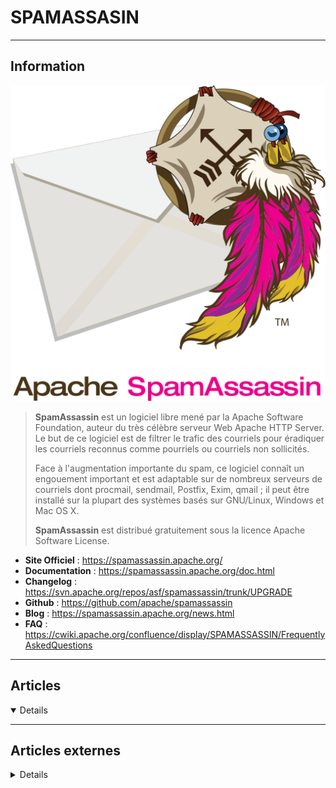 # SPAMASSASIN
----

## <i class="fa-solid fa-hashtag"></i> Information

![Logo](../../_media/apps/spamassassin/spamassassin_logo.svg ':size=250 :no-zoom')


> <i class="fa-solid fa-quote-left"></i> **SpamAssassin** est un logiciel libre mené par la Apache Software Foundation, auteur du très célèbre serveur Web Apache HTTP Server. Le but de ce logiciel est de filtrer le trafic des courriels pour éradiquer les courriels reconnus comme pourriels ou courriels non sollicités.
>
> Face à l'augmentation importante du spam, ce logiciel connaît un engouement important et est adaptable sur de nombreux serveurs de courriels dont procmail, sendmail, Postfix, Exim, qmail ; il peut être installé sur la plupart des systèmes basés sur GNU/Linux, Windows et Mac OS X.
>
> **SpamAssassin** est distribué gratuitement sous la licence Apache Software License. <i class="fa-solid fa-quote-left fa-rotate-180"></i>


- <i class="fa-solid fa-globe"></i> **Site Officiel** : https://spamassassin.apache.org/
- <i class="fa-solid fa-book"></i> **Documentation** : https://spamassassin.apache.org/doc.html
- <i class="fa-solid fa-file-circle-question"></i> **Changelog** : https://svn.apache.org/repos/asf/spamassassin/trunk/UPGRADE
- <i class="fa-brands fa-github"></i> **Github** : https://github.com/apache/spamassassin
- <i class="fab fa-blogger-b"></i> **Blog** : https://spamassassin.apache.org/news.html
- <i class="far fa-question-circle"></i> **FAQ** : https://cwiki.apache.org/confluence/display/SPAMASSASSIN/FrequentlyAskedQuestions

---

## <i class="fa-regular fa-newspaper"></i> Articles

<details open>

</details>

---

## <i class="fa-solid fa-glasses"></i> Articles externes

<details>

- [Filtrer les spams avec SpamAssassin sous Rocky Linux 8](https://blog.microlinux.fr/spamassassin-rocky-linux-8/)
- [Filtrer les spams avec SpamAssassin sous Rocky Linux 8](https://blog.microlinux.fr/spamassassin-rocky-linux-8/)
- [Howto SpamAssassin](https://wiki.evolix.org/HowtoSpamAssassin)
- [Installation et configuration de SpamAssassin](https://www.pycolore.fr/debian/serveur-mail/spamassassin.html)
- [Lutte anti spam et anti virus](https://www.funix.org/fr/linux/filtrermail.htm)
- [Spam-Fighting Tricks](https://codesorcery.net/old/docs/spamtricks.html)
- [SpamAssasin Tips](https://spamtips.org/)
- [Spamassasin](https://www.unix-experience.fr/system/mails/spamassassin/)
- [SpamAssassin, mode d'emploi](https://www.zdnet.fr/actualites/spamassassin-mode-d-emploi-39171310.htm)
- [SpamAssassin](https://faq.o2switch.fr/hebergement-mutualise/tutoriels-cpanel/spam-assassin)
- [SpamAssassin](https://lea-linux.org/documentations/SpamAssassin)
- [SpamAssassin](https://linuxpedia.fr/doku.php/util/spamassassin)
- [Vérifiez le niveau de SPAM de vos emails avec SpamAssassin](https://codedesign.fr/tutorial/spamassassin-tester-vos-emails/)
- https://cwiki.apache.org/confluence/display/SPAMASSASSIN/


</details>